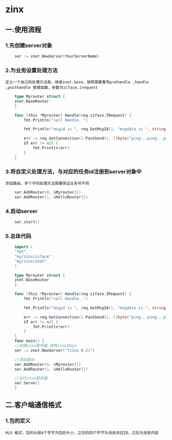 # zinx
## 一.使用流程
### 1.先创建server对象
```go
    ser := znet.NewServer(YourServerName)
```
    
### 2.为业务设置处理方法
    定义一个自己的处理方法类，继承znet.base，按照需要重写prehandle ,handle ,posthandle 管理函数，参数为ziface.irequest

```go
    type Myrouter struct {
	znet.BaseRouter
    }

    func (this *Myrouter) Handle(req ziface.IRequest) {
	    fmt.Println("call Handle..")

	    fmt.Println("msgid is ", req.GetMsgId(), "msgdata is ", string(req.GetData()))

	    err := req.GetConnection().PackSend(1, []byte("ping...ping...ping"))
	    if err != nil {
		    fmt.Println(err)
	    }
    }
```
### 3.将自定义处理方法，与对应的任务id注册到server对象中
    添加路由，多个不同处理方法需要保证业务号不同

```go
	ser.AddRouter(0, &Myrouter{})
    ser.AddRouter(1, &HelloRouter{})
```

### 4.启动server

```go
    ser.start()
```
    
### 5.总体代码

```go
    import (
	"fmt"
	"my/zinx/ziface"
	"my/zinx/znet"
    )   

    type Myrouter struct {
	znet.BaseRouter
    }

    func (this *Myrouter) Handle(req ziface.IRequest) {
	    fmt.Println("call Handle..")

	    fmt.Println("msgid is ", req.GetMsgId(), "msgdata is ", string(req.GetData()))

	    err := req.GetConnection().PackSend(1, []byte("ping...ping...ping"))
	    if err != nil {
		    fmt.Println(err)
	    }
    }
    func main() {
	//创建zinx服务器,使用zinx的api
	ser := znet.NewServer("[zinx 0.2]")

	//添加路由
	ser.AddRouter(0, &Myrouter{})
	ser.AddRouter(1, &HelloRouter{})

	//运行zinx服务器
	ser.Serve()
    }
```

## 二.客户端通信格式
### 1.包的定义
    HLV 格式，包的头部4个字节为包的大小，之后的四个字节为消息对应ID，之后为消息内容